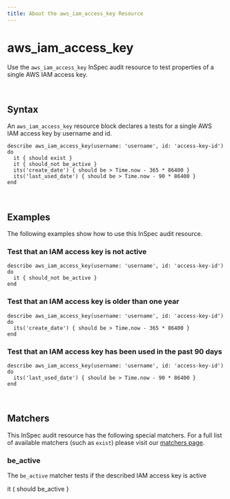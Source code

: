 ```yaml
---
title: About the aws_iam_access_key Resource
---
```


# aws_iam_access_key

Use the `aws_iam_access_key` InSpec audit resource to test properties of a single AWS IAM access key.

<br>

## Syntax

An `aws_iam_access_key` resource block declares a tests for a single AWS IAM access key by username and id.

    describe aws_iam_access_key(username: 'username', id: 'access-key-id') do
      it { should exist }
      it { should_not be_active }
      its('create_date') { should be > Time.now - 365 * 86400 }
      its('last_used_date') { should be > Time.now - 90 * 86400 }
    end

<br>

## Examples

The following examples show how to use this InSpec audit resource.

### Test that an IAM access key is not active

    describe aws_iam_access_key(username: 'username', id: 'access-key-id') do
      it { should_not be_active }
    end

### Test that an IAM access key is older than one year

    describe aws_iam_access_key(username: 'username', id: 'access-key-id') do
      its('create_date') { should be > Time.now - 365 * 86400 }
    end

### Test that an IAM access key has been used in the past 90 days

    describe aws_iam_access_key(username: 'username', id: 'access-key-id') do
      its('last_used_date') { should be > Time.now - 90 * 86400 }
    end

<br>

## Matchers

This InSpec audit resource has the following special matchers. For a full list of available matchers (such as `exist`) please visit our [matchers page](https://www.inspec.io/docs/reference/matchers/).

### be_active

The `be_active` matcher tests if the described IAM access key is active

  it { should be_active }
